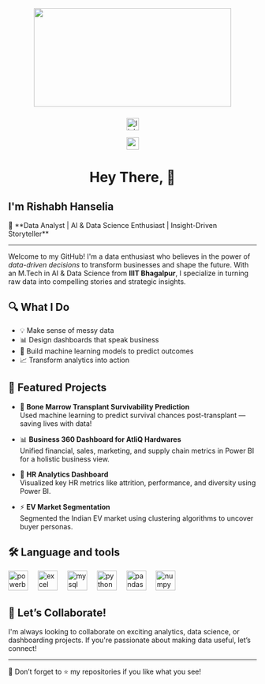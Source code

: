 
<div align="center">
  <img height="200" width="400" src="https://media3.giphy.com/media/v1.Y2lkPTc5MGI3NjExOGRjZTBwNTE2Z2Z6YW5mN29uZHIyeHp1Z25pd2hoNW9yY2l0bWo4biZlcD12MV9pbnRlcm5hbF9naWZfYnlfaWQmY3Q9Zw/JWuBH9rCO2uZuHBFpm/giphy.gif"  />
</div>

###

<div align="center">
  <a href="https://www.linkedin.com/in/rishabh-hanselia/" target="_blank">
    <img src="https://img.shields.io/badge/LINKEDIN-blue?style=flat-square&link=https%3A%2F%2Fwww.linkedin.com%2Fin%2Frishabh-hanselia-aa8aba206%2F" height="25" alt="linkedin"  />
  </a>
  <p>   </p>  
  <a href="https://codebasics.io/portfolio/Rishabh-Hanselia" target="_blank">
    <img src="https://img.shields.io/badge/PORTFOLIO-red?style=flat-square&link=https%3A%2F%2Fcodebasics.io%2Fportfolio%2FRishabh-Hanselia" height="25" alt="portfolio"  />
  </a>
  
</div>


<h1 align="center">Hey There, 👋</h1>


<h2>I'm Rishabh Hanselia</h2>
🎯 **Data Analyst | AI & Data Science Enthusiast | Insight-Driven Storyteller**

---

Welcome to my GitHub! I'm a data enthusiast who believes in the power of *data-driven decisions* to transform businesses and shape the future. With an M.Tech in AI & Data Science from **IIIT Bhagalpur**, I specialize in turning raw data into compelling stories and strategic insights.

## 🔍 What I Do

- 💡 Make sense of messy data
- 📊 Design dashboards that speak business
- 🤖 Build machine learning models to predict outcomes
- 📈 Transform analytics into action

## 🚀 Featured Projects

- 🔬 **Bone Marrow Transplant Survivability Prediction**  
  Used machine learning to predict survival chances post-transplant — saving lives with data!

- 📊 **Business 360 Dashboard for AtliQ Hardwares**  
  Unified financial, sales, marketing, and supply chain metrics in Power BI for a holistic business view.

- 👥 **HR Analytics Dashboard**  
  Visualized key HR metrics like attrition, performance, and diversity using Power BI.

- ⚡ **EV Market Segmentation**  
  Segmented the Indian EV market using clustering algorithms to uncover buyer personas.

## 🛠 Language and tools


<div align="left">
  <img src="https://img.icons8.com/?size=100&id=Ny0t2MYrJ70p&format=png&color=000000" height="40"  alt="powerbi logo"  />
  <img width="12" />
  <img src="https://img.icons8.com/?size=100&id=117561&format=png&color=000000" height="40"  alt="excel logo" />
  <img width="12" />
  <img src="https://cdn.simpleicons.org/mysql/4479A1" height="40" alt="mysql logo"  />
  <img width="12" />
  <img src="https://cdn.jsdelivr.net/gh/devicons/devicon/icons/python/python-original.svg" height="40" alt="python logo"  />
  <img width="12" />
  <img src="https://cdn.jsdelivr.net/gh/devicons/devicon/icons/pandas/pandas-original-wordmark.svg" height="40" alt="pandas logo"  />
  <img width="12" />
  <img src="https://cdn.jsdelivr.net/gh/devicons/devicon/icons/numpy/numpy-original.svg" height="40" alt="numpy logo"  />
</div>

## 🤝 Let’s Collaborate!

I'm always looking to collaborate on exciting analytics, data science, or dashboarding projects. If you're passionate about making data useful, let’s connect!

---

🌟 Don’t forget to ⭐ my repositories if you like what you see!


</p>








<!-- ## Hi there 👋 
<div align="center">
  <img height="150" src="https://media.giphy.com/media/M9gbBd9nbDrOTu1Mqx/giphy.gif"  />
</div>

###

<div align="center">
  <img src="https://img.shields.io/badge/LINKEDIN-blue?style=flat-square&link=https%3A%2F%2Fwww.linkedin.com%2Fin%2Frishabh-hanselia-aa8aba206%2F" height="25" alt="linkedin logo"  />
  <img src="https://img.shields.io/badge/PORTFOLIO-red?style=flat-square&link=https%3A%2F%2Fcodebasics.io%2Fportfolio%2FRishabh-Hanselia" height="25" alt="portfolio"  />
</div>

###



###

<h1 align="center">Hey There 👋</h1>

###

<h3 align="left">👩‍💻  About Me</h3>

###

<p> I'm Rishabh Hanselia
A passionate Data Analyst with a strong foundation in machine learning, data visualization, and statistical analysis, backed by an M.Tech in AI & Data Science from IIIT Bhagalpur.

I enjoy turning complex datasets into actionable insights and have worked on impactful projects such as predicting bone marrow transplant survivability using ML, building HR analytics dashboards in Power BI, conducting EV market segmentation, and creating a Business 360 dashboard for AtliQ Hardwares covering finance, sales, marketing, and supply chain metrics.

💻 My hands-on experience with tools like Power BI, Excel, Python, SQL, scikit-learn, and ML pipelines reflects my drive to solve real-world problems with data.

I’m excited about roles in data analytics and data science, where I can apply my skills to drive data-informed decisions and business value.

Let’s turn data into decisions. 📊 </p>
<!-- <p align="left">I'm ... from ....<br><br>- 🔭 I’m working as ...<br>- 📚 I'm currently learning ...<br>- ⚡ In my free time I ...</p> 

###

<h3 align="left">🛠 Language and tools</h3>

###

<div align="left">
  <img src="https://cdn.jsdelivr.net/gh/devicons/devicon/icons/go/go-original-wordmark.svg" height="40" alt="go logo"  />
  <img width="12" />
  <img src="https://cdn.jsdelivr.net/gh/devicons/devicon/icons/rust/rust-original.svg" height="40" alt="rust logo"  />
  <img width="12" />
  <img src="https://cdn.jsdelivr.net/gh/devicons/devicon/icons/ruby/ruby-plain-wordmark.svg" height="40" alt="ruby logo"  />
  <img width="12" />
  <img src="https://cdn.jsdelivr.net/gh/devicons/devicon/icons/dot-net/dot-net-plain-wordmark.svg" height="40" alt="dot-net logo"  />
  <img width="12" />
  <img src="https://cdn.jsdelivr.net/gh/devicons/devicon/icons/firebase/firebase-plain-wordmark.svg" height="40" alt="firebase logo"  />
  <img width="12" />
  <img src="https://cdn.jsdelivr.net/gh/devicons/devicon/icons/amazonwebservices/amazonwebservices-line-wordmark.svg" height="40" alt="amazonwebservices logo"  />
  <img width="12" />
  <img src="https://cdn.jsdelivr.net/gh/devicons/devicon/icons/circleci/circleci-plain.svg" height="40" alt="circleci logo"  />
  <img width="12" />
  <img src="https://cdn.jsdelivr.net/gh/devicons/devicon/icons/kubernetes/kubernetes-plain.svg" height="40" alt="kubernetes logo"  />
  <img width="12" />
  <img src="https://cdn.jsdelivr.net/gh/devicons/devicon/icons/docker/docker-plain-wordmark.svg" height="40" alt="docker logo"  />
</div>

###

<h3 align="left">🔥   My Stats :</h3>

###

<div align="center">
  <img src="https://streak-stats.demolab.com?user=maurodesouza&locale=en&mode=daily&theme=dark&hide_border=false&border_radius=5&order=3" height="220" alt="streak graph"  />
</div>

###
<!--
**rishabh-hanselia/rishabh-hanselia** is a ✨ _special_ ✨ repository because its `README.md` (this file) appears on your GitHub profile.

Here are some ideas to get you started:

- 🔭 I’m currently working on ...
- 🌱 I’m currently learning ...
- 👯 I’m looking to collaborate on ...
- 🤔 I’m looking for help with ...
- 💬 Ask me about ...
- 📫 How to reach me: ...
- 😄 Pronouns: ...
- ⚡ Fun fact: ...
-->
